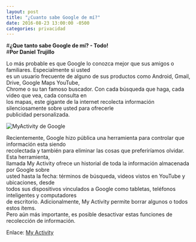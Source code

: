 ```yaml
---
layout: post
title: "¿Cuanto sabe Google de mí?"
date: 2016-08-23 13:00:00 -0500
categories: privacidad
---
```


#**¿Que tanto sabe Google de mí? - Todo!**  
#**Por Daniel Trujillo**  
  
Lo más probable es que Google lo conozca mejor que sus amigos o familiares. Especialmente si usted  
es un usuario frecuente de alguno de sus productos como Android, Gmail, Drive, Google Maps YouTube,  
Chrome o su tan famoso buscador. Con cada búsqueda que haga, cada video que vea, cada consulta en  
los mapas, este gigante de la internet recolecta información silenciosamente sobre usted para ofrecerle  
publicidad personalizada.  
  
![MyActivity de Google](URL "http://imgur.com/FkarG88")  
  
Recientemente, Google hizo pública una herramienta para controlar que información esta siendo   
recolectada y también para eliminar las cosas que preferiríamos olvidar. Esta herramienta,   
llamada My Activity ofrece un historial de toda la información almacenada por Google sobre  
usted hasta la fecha: términos de búsqueda, videos vistos en YouTube y ubicaciones, desde  
todos sus dispositivos vinculados a Google como tabletas, teléfonos inteligentes y computadores  
de escritorio. Adicionalmente, My Activity permite borrar algunos o todos estos ítems.  
Pero aún más importante, es posible desactivar estas funciones de recolección de información. 
  
Enlace: [My Activity](URL "https://myactivity.google.com")
